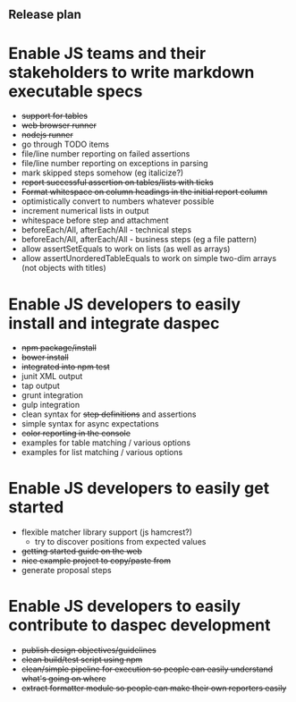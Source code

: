Release plan
------------

# Enable JS teams and their stakeholders to write markdown executable specs

* ~~support for tables~~
* ~~web browser runner~~
* ~~nodejs runner~~
* go through TODO items
* file/line number reporting on failed assertions
* file/line number reporting on exceptions in parsing
* mark skipped steps somehow (eg italicize?)
* ~~report successful assertion on tables/lists with ticks~~
* ~~Format whitespace on column headings in the initial report column~~
* optimistically convert to numbers whatever possible
* increment numerical lists in output
* whitespace before step and attachment
* beforeEach/All, afterEach/All - technical steps
* beforeEach/All, afterEach/All - business steps (eg a file pattern)
* allow assertSetEquals to work on lists (as well as arrays)
* allow assertUnorderedTableEquals to work on simple two-dim arrays (not objects with titles)

# Enable JS developers to easily install and integrate daspec

* ~~npm package/install~~
* ~~bower install~~
* ~~integrated into npm test~~
* junit XML output
* tap output
* grunt integration
* gulp integration
* clean syntax for ~~step definitions~~ and assertions
* simple syntax for async expectations
* ~~color reporting in the console~~
* examples for table matching / various options
* examples for list matching / various options

# Enable JS developers to easily get started

* flexible matcher library support (js hamcrest?)
  * try to discover positions from expected values
* ~~getting started guide on the web~~
* ~~nice example project to copy/paste from~~
* generate proposal steps

# Enable JS developers to easily contribute to daspec development

* ~~publish design objectives/guidelines~~ 
* ~~clean build/test script using npm~~
* ~~clean/simple pipeline for execution so people can easily understand what's going on where~~
* ~~extract formatter module so people can make their own reporters easily~~
